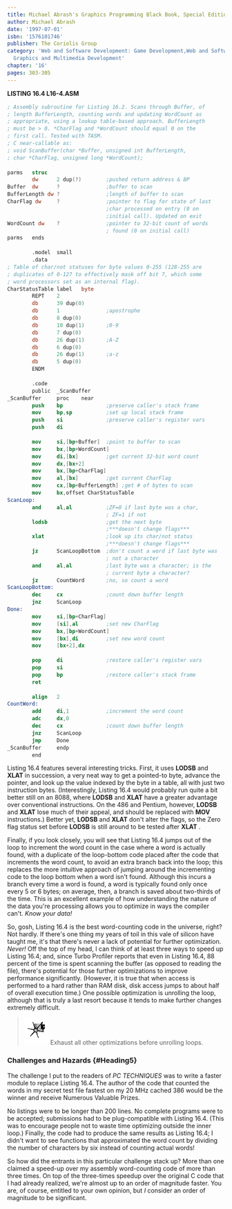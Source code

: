 ```yaml
---
title: Michael Abrash's Graphics Programming Black Book, Special Edition
author: Michael Abrash
date: '1997-07-01'
isbn: '1576101746'
publisher: The Coriolis Group
category: 'Web and Software Development: Game Development,Web and Software Development:
  Graphics and Multimedia Development'
chapter: '16'
pages: 303-305
---
```


**LISTING 16.4 L16-4.ASM**

```nasm
; Assembly subroutine for Listing 16.2. Scans through Buffer, of
; length BufferLength, counting words and updating WordCount as
; appropriate, using a lookup table-based approach. BufferLength
; must be > 0. *CharFlag and *WordCount should equal 0 on the
; first call. Tested with TASM.
; C near-callable as:
; void ScanBuffer(char *Buffer, unsigned int BufferLength,
; char *CharFlag, unsigned long *WordCount);

parms   struc
        dw      2 dup(?)        ;pushed return address & BP
Buffer  dw      ?               ;buffer to scan
BufferLength dw ?               ;length of buffer to scan
CharFlag dw     ?               ;pointer to flag for state of last
                                ;char processed on entry (0 on
                                ;initial call). Updated on exit
WordCount dw    ?               ;pointer to 32-bit count of words
                                ; found (0 on initial call)
parms   ends

        .model  small
        .data
; Table of char/not statuses for byte values 0-255 (128-255 are
; duplicates of 0-127 to effectively mask off bit 7, which some
; word processors set as an internal flag).
CharStatusTable label   byte
        REPT    2
        db      39 dup(0)
        db      1               ;apostrophe
        db      8 dup(0)
        db      10 dup(1)       ;0-9
        db      7 dup(0)
        db      26 dup(1)       ;A-Z
        db      6 dup(0)
        db      26 dup(1)       ;a-z
        db      5 dup(0)
        ENDM

        .code
        public  _ScanBuffer
_ScanBuffer     proc    near
        push    bp              ;preserve caller's stack frame
        mov     bp,sp           ;set up local stack frame
        push    si              ;preserve caller's register vars
        push    di

        mov     si,[bp+Buffer]  ;point to buffer to scan
        mov     bx,[bp+WordCount]
        mov     di,[bx]         ;get current 32-bit word count
        mov     dx,[bx+2]
        mov     bx,[bp+CharFlag]
        mov     al,[bx]         ;get current CharFlag
        mov     cx,[bp+BufferLength] ;get # of bytes to scan
        mov     bx,offset CharStatusTable
ScanLoop:
        and     al,al           ;ZF=0 if last byte was a char,
                                ; ZF=1 if not
        lodsb                   ;get the next byte
                                ;***doesn't change flags***
        xlat                    ;look up its char/not status
                                ;***doesn't change flags***
        jz      ScanLoopBottom  ;don't count a word if last byte was
                                ; not a character
        and     al,al           ;last byte was a character; is the
                                ; current byte a character?
        jz      CountWord       ;no, so count a word
ScanLoopBottom:
        dec     cx              ;count down buffer length
        jnz     ScanLoop
Done:
        mov     si,[bp+CharFlag]
        mov     [si],al         ;set new CharFlag
        mov     bx,[bp+WordCount]
        mov     [bx],di         ;set new word count
        mov     [bx+2],dx

        pop     di              ;restore caller's register vars
        pop     si
        pop     bp              ;restore caller's stack frame
        ret

        align   2
CountWord:
        add     di,1            ;increment the word count
        adc     dx,0
        dec     cx              ;count down buffer length
        jnz     ScanLoop
        jmp     Done
_ScanBuffer     endp
        end
```

Listing 16.4 features several interesting tricks. First, it uses
**LODSB** and **XLAT** in succession, a very neat way to get a
pointed-to byte, advance the pointer, and look up the value indexed by
the byte in a table, all with just two instruction bytes.
(Interestingly, Listing 16.4 would probably run quite a bit better still
on an 8088, where **LODSB** and **XLAT** have a greater advantage over
conventional instructions. On the 486 and Pentium, however, **LODSB**
and **XLAT** lose much of their appeal, and should be replaced with
**MOV** instructions.) Better yet, **LODSB** and **XLAT** don't alter
the flags, so the Zero flag status set before **LODSB** is still around
to be tested after **XLAT** .

Finally, if you look closely, you will see that Listing 16.4 jumps out
of the loop to increment the word count in the case where a word is
actually found, with a duplicate of the loop-bottom code placed after
the code that increments the word count, to avoid an extra branch back
into the loop; this replaces the more intuitive approach of jumping
around the incrementing code to the loop bottom when a word isn't found.
Although this incurs a branch every time a word is found, a word is
typically found only once every 5 or 6 bytes; on average, then, a branch
is saved about two-thirds of the time. This is an excellent example of
how understanding the nature of the data you're processing allows you to
optimize in ways the compiler can't. *Know your data!*

So, gosh, Listing 16.4 is the best word-counting code in the universe,
right? Not hardly. If there's one thing my years of toil in this vale of
silicon have taught me, it's that there's never a lack of potential for
further optimization. *Never!* Off the top of my head, I can think of at
least three ways to speed up Listing 16.4; and, since Turbo Profiler
reports that even in Listing 16.4, 88 percent of the time is spent
scanning the buffer (as opposed to reading the file), there's potential
for those further optimizations to improve performance significantly.
(However, it is true that when access is performed to a hard rather than
RAM disk, disk access jumps to about half of overall execution time.)
One possible optimization is unrolling the loop, although that is truly
a last resort because it tends to make further changes extremely
difficult.

> ![](images/i.jpg)
> Exhaust all other optimizations before unrolling loops.

### Challenges and Hazards {#Heading5}

The challenge I put to the readers of *PC TECHNIQUES* was to write a
faster module to replace Listing 16.4. The author of the code that
counted the words in my secret test file fastest on my 20 MHz cached 386
would be the winner and receive Numerous Valuable Prizes.

No listings were to be longer than 200 lines. No complete programs were
to be accepted; submissions had to be plug-compatible with Listing 16.4.
(This was to encourage people not to waste time optimizing outside the
inner loop.) Finally, the code had to produce the same results as
Listing 16.4; I didn't want to see functions that approximated the word
count by dividing the number of characters by six instead of counting
actual words!

So how did the entrants in this particular challenge stack up? More than
one claimed a speed-up over my assembly word-counting code of more than
three times. On top of the three-times speedup over the original C code
that I had already realized, we're almost up to an order of magnitude
faster. You are, of course, entitled to your own opinion, but *I*
consider an order of magnitude to be significant.
